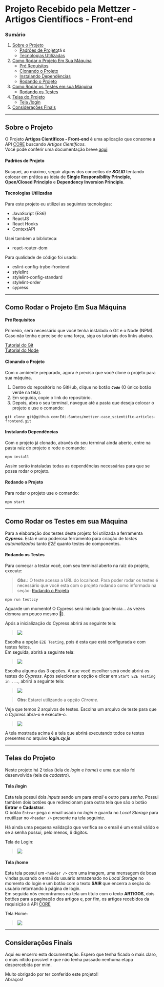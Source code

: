 # Projeto Recebido pela Mettzer - Artigos Científiocs - Front-end

### Sumário

1. [Sobre o Projeto](#sobre-o-projeto)
   - [Padrões de Projeto](#padrões-de-projeto)tá s
   - [Tecnologias Utilizadas](#tecnologias-utilizadas)
2. [Como Rodar o Projeto Em Sua Máquina](#como-rodar-o-projeto-em-sua-máquina)
   - [Pré Requisitos](#pré-requisitos)
   - [Clonando o Projeto](#clonando-o-projeto)
   - [Instalando Dependências](#instalando-dependências)
   - [Rodando o Projeto](#rodando-o-projeto)
3. [Como Rodar os Testes em sua Máquina](#como-rodar-os-testes-em-sua-máquina)
   - [Rodando os Testes](#rodando-os-testes)
4. [Telas do Projeto](#telas-do-projeto)
   - [Tela /login](#tela-login)
5. [Considerações Finais](#considerações-finais)

---

## Sobre o Projeto
O Projeto __Artigos Científicos - Front-end__ é uma aplicação que consome a API <a href='https://core.ac.uk/services/api'>CORE</a> buscando _Artigos Científicos_. <br>
Você pode conferir uma documentação breve <a href='https://core.ac.uk/docs/'>aqui</a>

#### Padrões de Projeto
Busquei, ao máximo, seguir alguns dos conceitos de *__SOLID__* tentando colocar em prática as ideia de __Single Responsibility Principle__, __Open/Closed Principle__ e __Dependency Inversion Principle__.

#### Tecnologias Utilizadas
Para este projeto eu utilizei as seguintes tecnologias:

- JavaScript (ES6)
- ReactJS
- React Hooks
- ContextAPI

Usei também a biblioteca:

- react-router-dom

Para qualidade de código foi usado:

- eslint-config-trybe-frontend
- stylelint
- stylelint-config-standard
- stylelint-order
- cypress

---

## Como Rodar o Projeto Em Sua Máquina

#### Pré Requisitos
Primeiro, será necessário que você tenha instalado o Git e o Node (NPM). Caso não tenha e precise de uma força, siga os tutoriais dos links abaixo.

<a href="https://git-scm.com/book/pt-br/v2/Come%C3%A7ando-Instalando-o-Git">Tutorial do Git</a> <br/>
<a href="https://balta.io/blog/node-npm-instalacao-configuracao-e-primeiros-passos">Tutorial do Node</a> <br/>

#### Clonando o Projeto
Com o ambiente preparado, agora é preciso que você clone o projeto para sua máquina. <br/>

1. Dentro do repositório no GitHub, clique no botão ***`Code`*** (O único botão verde na tela).
2. Em seguida, copie o link do repositório.
3. Depois, abra o seu terminal, navegue até a pasta que deseja colocar o projeto e use o comando: 
```
git clone git@github.com:Edi-Santos/mettzer-case_scientific-articles-frontend.git
```

#### Instalando Dependências
Com o projeto já clonado, através do seu terminal ainda aberto, entre na pasta raiz do projeto e rode o comando: <br/>
```
npm install
```
Assim serão instaladas todas as dependências necessárias para que se possa rodar o projeto.

#### Rodando o Projeto
Para rodar o projeto use o comando:
```
npm start
```

---

## Como Rodar os Testes em sua Máquina
Para a elaboração dos testes deste projeto foi utilizada a ferramenta *__Cypress__*. Esta é uma poderosa ferramento para criação de _testes automatizados_ tanto _E2E_ quanto testes de componentes.

#### Rodando os Testes
Para começar a testar você, com seu terminal aberto na raiz do projeto, execute:

>*__Obs.__*: O teste acessa a URL do localhost. Para poder rodar os testes é necessário que você esta com o projeto rodando como informado na seção: [Rodando o Projeto](#rodando-o-projeto)

```
npm run test:cy
```
Aguarde um momento! O Cypress será iniciado (paciência... às vezes demora um pouco mesmo :grimacing:).

Após a inicialização do Cypress abrirá as seguinte tela:

><img src='./img_readme/cypress_tela-inicial.png'> <br>

Escolha a opção `E2E Testing`, pois é esta que está configurada e com testes feitos. <br>
Em seguida, abrirá a seguinte tela:

><img src='./img_readme/cypress_tela-escolha_execucao.png'> <br>

Escolha alguma das 3 opções. A que você escolher será onde abrirá os testes do _Cypress_.
Após selecionar a opção e clicar em `Start E2E Testing in ...`, abrirá a seguinte tela:

><img src='./img_readme/cypress_tela-testes.png'> <br>

>__Obs__: Estarei utilizando a opção _Chrome_.

Veja que temos 2 arquivos de testes. Escolha um arquivo de teste para que o _Cypress_ abra-o e execute-o.

><img src='./img_readme/cypress-tela_executando-testes.png'> <br>

A tela mostrada acima é a tela que abrirá executando todos os testes presentes no arquivo *__login.cy.js__*

---

## Telas do Projeto
Neste projeto há 2 telas (tela de _login_ e _home_) e uma que não foi desenvolvida (tela de _cadastro_).

#### Tela /login
Esta tela possui dois _inputs_ sendo um para _email_ e outro para _senha_. Possui também dois botões que redirecionam para outra tela que são o botão __Entrar__ e __Cadastrar__. <br>
O botão `Entrar` pega o email usado no _login_ e guarda no _Local Storage_ para reutilizar no `<header />` presente na tela seguinte.

Há ainda uma pequena validação que verifica se o email é um email válido e se a senha possui, pelo menos, 6 dígitos.

Tela de Login:
><img src='./img_readme/tela-login.png'>

#### Tela /home
Esta tela possui um `<header />` com uma imagem, uma mensagem de boas vindas puxando o email do usuário armazenado no _Local Storage_ no momento do login e um botão com o texto __SAIR__ que encerra a seção do usuário retornando à página de login. <br>
Em seguida nós encontramos na tela um título com o texto __ARTIGOS__, dois botões para a paginação dos artigos e, por fim, os artigos recebidos da requisição à API <a href='https://core.ac.uk/services/api'>CORE</a>

Tela Home:
><img src='./img_readme/tela-home.png'>

---

## Considerações Finais
Aqui eu encerro esta documentação. Espero que tenha ficado o mais claro, o mais nítido possível e que não tenha passado nenhuma etapa despercebida por mim.

Muito obrigado por ter conferido este projeto!! <br/>
Abraços!
